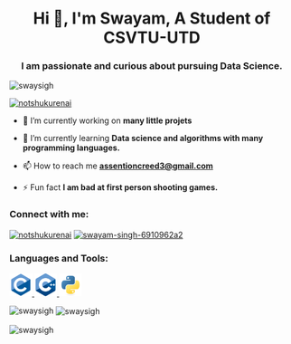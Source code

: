 <h1 align="center">Hi 👋, I'm Swayam, A Student of CSVTU-UTD</h1>
<h3 align="center">I am passionate and curious about pursuing Data Science.</h3>

<p align="left"> <img src="https://komarev.com/ghpvc/?username=swaysigh&label=Profile%20views&color=0e75b6&style=flat" alt="swaysigh" /> </p>

<p align="left"> <a href="https://twitter.com/notshukurenai" target="blank"><img src="https://img.shields.io/twitter/follow/notshukurenai?logo=twitter&style=for-the-badge" alt="notshukurenai" /></a> </p>

- 🔭 I’m currently working on **many little projets**

- 🌱 I’m currently learning **Data science and algorithms with many programming languages.**

- 📫 How to reach me **assentioncreed3@gmail.com**

- ⚡ Fun fact **I am bad at first person shooting games.**

<h3 align="left">Connect with me:</h3>
<p align="left">
<a href="https://twitter.com/notshukurenai" target="blank"><img align="center" src="https://raw.githubusercontent.com/rahuldkjain/github-profile-readme-generator/master/src/images/icons/Social/twitter.svg" alt="notshukurenai" height="30" width="40" /></a>
<a href="https://linkedin.com/in/swayam-singh-6910962a2" target="blank"><img align="center" src="https://raw.githubusercontent.com/rahuldkjain/github-profile-readme-generator/master/src/images/icons/Social/linked-in-alt.svg" alt="swayam-singh-6910962a2" height="30" width="40" /></a>
</p>

<h3 align="left">Languages and Tools:</h3>
<p align="left"> <a href="https://www.cprogramming.com/" target="_blank" rel="noreferrer"> <img src="https://raw.githubusercontent.com/devicons/devicon/master/icons/c/c-original.svg" alt="c" width="40" height="40"/> </a> <a href="https://www.w3schools.com/cpp/" target="_blank" rel="noreferrer"> <img src="https://raw.githubusercontent.com/devicons/devicon/master/icons/cplusplus/cplusplus-original.svg" alt="cplusplus" width="40" height="40"/> </a> <a href="https://www.python.org" target="_blank" rel="noreferrer"> <img src="https://raw.githubusercontent.com/devicons/devicon/master/icons/python/python-original.svg" alt="python" width="40" height="40"/> </a> </p>

<p><img align="left" src="https://github-readme-stats.vercel.app/api/top-langs?username=swaysigh&show_icons=true&locale=en&layout=compact" alt="swaysigh" /></p>

<p>&nbsp;<img align="center" src="https://github-readme-stats.vercel.app/api?username=swaysigh&show_icons=true&locale=en" alt="swaysigh" /></p>

<p><img align="center" src="https://github-readme-streak-stats.herokuapp.com/?user=swaysigh&" alt="swaysigh" /></p>
